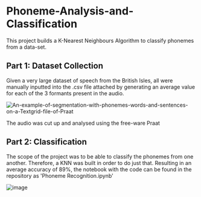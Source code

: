 # Phoneme-Analysis-and-Classification

This project builds a K-Nearest Neighbours Algorithm to classify phonemes from a data-set.

## Part 1: Dataset Collection 
Given a very large dataset of speech from the British Isles, all were manually inputted into the .csv file attached by generating an average value for each of the 3 formants present in the audio.


![An-example-of-segmentation-with-phonemes-words-and-sentences-on-a-Textgrid-file-of-Praat](https://user-images.githubusercontent.com/73174341/128985985-022c811e-3334-4cc2-b356-6b90923e19e5.png)

The audio was cut up and analysed using the free-ware Praat

## Part 2: Classification 
The scope of the project was to be able to classify the phonemes from one another. Therefore, a KNN was built in order to do just that. Resulting in an average accuracy of 89%, the notebook with the code can be found in the repository as 'Phoneme Recognition.ipynb'

![image](https://user-images.githubusercontent.com/73174341/128986435-52d3fef3-c728-472f-8d6d-edf9e9924e8a.png)
